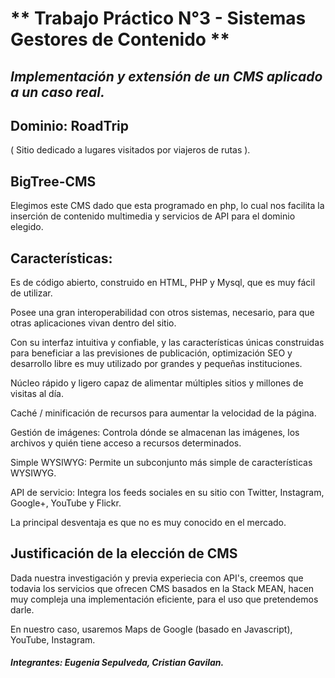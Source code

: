 # ** Trabajo Práctico N°3 - Sistemas Gestores de Contenido **
## _Implementación y extensión de un CMS aplicado a un caso real._

## Dominio:  **RoadTrip**
( Sitio dedicado a lugares visitados por viajeros de rutas ).

## BigTree-CMS

Elegimos este CMS dado que esta programado en php, lo cual nos facilita la inserción de contenido multimedia y servicios de API para el dominio elegido.

## Características:

Es de código abierto, construido en HTML, PHP y Mysql, que es muy fácil de utilizar.

Posee una gran interoperabilidad con otros sistemas, necesario, para que otras aplicaciones vivan dentro del sitio.

Con su interfaz intuitiva y confiable, y las características únicas construidas para beneficiar a las previsiones de publicación, optimización SEO y desarrollo libre es muy utilizado por grandes y pequeñas instituciones.

Núcleo rápido y ligero capaz de alimentar múltiples sitios y millones de visitas al día.

Caché / minificación de recursos para aumentar la velocidad de la página.

Gestión de imágenes: Controla dónde se almacenan las imágenes, los archivos y quién tiene acceso a recursos determinados.

Simple WYSIWYG: Permite un subconjunto más simple de características WYSIWYG.

API de servicio: Integra los feeds sociales en su sitio con Twitter, Instagram, Google+, YouTube y Flickr.


La principal desventaja es que no es muy conocido en el mercado.

## Justificación de la elección de CMS

Dada nuestra investigación y previa experiecia con API's, creemos que todavia los servicios que ofrecen CMS basados en la Stack MEAN, hacen muy compleja una implementación eficiente, para el uso que pretendemos darle.

En nuestro caso, usaremos Maps de Google (basado en Javascript), YouTube, Instagram.

#### *Integrantes: Eugenia Sepulveda, Cristian Gavilan.*
